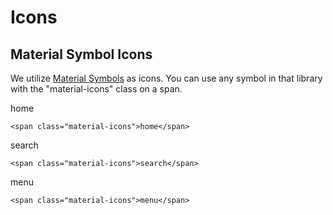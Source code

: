 # Icons

## Material Symbol Icons
We utilize [Material Symbols](https://fonts.google.com/icons) as icons. You can use any symbol in that library with the "material-icons" class on a span.

<span class="material-icons">home</span>

    <span class="material-icons">home</span>

<span class="material-icons">search</span>

    <span class="material-icons">search</span>

<span class="material-icons">menu</span>

    <span class="material-icons">menu</span>